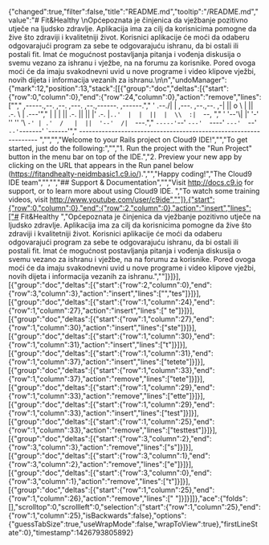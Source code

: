 {"changed":true,"filter":false,"title":"README.md","tooltip":"/README.md","value":"# Fit&Healthy \nOpćepoznata je činjenica da vježbanje pozitivno utječe na ljudsko zdravlje. Aplikacija ima za cilj da korisnicima pomogne da žive što zdraviji i kvalitetniji život. Korisnici aplikacije će moći da odaberu odgovarajući program za sebe te odgovarajuću ishranu, da bi ostali ili postali fit. Imat će mogućnost postavljanja pitanja i vođenja diskusija o svemu vezano za ishranu i vježbe, na na forumu za korisnike. Pored ovoga moći će da imaju svakodnevni uvid u nove programe i video klipove vježbi, novih dijeta i informacija vezanih za ishranu.\n\n","undoManager":{"mark":12,"position":13,"stack":[[{"group":"doc","deltas":[{"start":{"row":0,"column":0},"end":{"row":24,"column":0},"action":"remove","lines":["","     ,-----.,--.                  ,--. ,---.   ,--.,------.  ,------.","    '  .--./|  | ,---. ,--.,--. ,-|  || o   \\  |  ||  .-.  \\ |  .---'","    |  |    |  || .-. ||  ||  |' .-. |`..'  |  |  ||  |  \\  :|  `--, ","    '  '--'\\|  |' '-' ''  ''  '\\ `-' | .'  /   |  ||  '--'  /|  `---.","     `-----'`--' `---'  `----'  `---'  `--'    `--'`-------' `------'","    ----------------------------------------------------------------- ","","","Welcome to your Rails project on Cloud9 IDE!","","To get started, just do the following:","","1. Run the project with the \"Run Project\" button in the menu bar on top of the IDE.","2. Preview your new app by clicking on the URL that appears in the Run panel below (https://fitandhealty-neidmbasic1.c9.io/).","","Happy coding!","The Cloud9 IDE team","","","## Support & Documentation","","Visit http://docs.c9.io for support, or to learn more about using Cloud9 IDE. ","To watch some training videos, visit http://www.youtube.com/user/c9ide",""]},{"start":{"row":0,"column":0},"end":{"row":2,"column":0},"action":"insert","lines":["# Fit&Healthy ","Općepoznata je činjenica da vježbanje pozitivno utječe na ljudsko zdravlje. Aplikacija ima za cilj da korisnicima pomogne da žive što zdraviji i kvalitetniji život. Korisnici aplikacije će moći da odaberu odgovarajući program za sebe te odgovarajuću ishranu, da bi ostali ili postali fit. Imat će mogućnost postavljanja pitanja i vođenja diskusija o svemu vezano za ishranu i vježbe, na na forumu za korisnike. Pored ovoga moći će da imaju svakodnevni uvid u nove programe i video klipove vježbi, novih dijeta i informacija vezanih za ishranu.",""]}]}],[{"group":"doc","deltas":[{"start":{"row":2,"column":0},"end":{"row":3,"column":3},"action":"insert","lines":["","tes"]}]}],[{"group":"doc","deltas":[{"start":{"row":1,"column":24},"end":{"row":1,"column":27},"action":"insert","lines":[" te"]}]}],[{"group":"doc","deltas":[{"start":{"row":1,"column":27},"end":{"row":1,"column":30},"action":"insert","lines":["ste"]}]}],[{"group":"doc","deltas":[{"start":{"row":1,"column":30},"end":{"row":1,"column":31},"action":"insert","lines":["t"]}]}],[{"group":"doc","deltas":[{"start":{"row":1,"column":31},"end":{"row":1,"column":37},"action":"insert","lines":["tetete"]}]}],[{"group":"doc","deltas":[{"start":{"row":1,"column":33},"end":{"row":1,"column":37},"action":"remove","lines":["tete"]}]}],[{"group":"doc","deltas":[{"start":{"row":1,"column":29},"end":{"row":1,"column":33},"action":"remove","lines":["ette"]}]}],[{"group":"doc","deltas":[{"start":{"row":1,"column":29},"end":{"row":1,"column":33},"action":"insert","lines":["test"]}]}],[{"group":"doc","deltas":[{"start":{"row":1,"column":25},"end":{"row":1,"column":33},"action":"remove","lines":["testtest"]}]}],[{"group":"doc","deltas":[{"start":{"row":3,"column":2},"end":{"row":3,"column":3},"action":"remove","lines":["s"]}]}],[{"group":"doc","deltas":[{"start":{"row":3,"column":1},"end":{"row":3,"column":2},"action":"remove","lines":["e"]}]}],[{"group":"doc","deltas":[{"start":{"row":3,"column":0},"end":{"row":3,"column":1},"action":"remove","lines":["t"]}]}],[{"group":"doc","deltas":[{"start":{"row":1,"column":25},"end":{"row":1,"column":26},"action":"remove","lines":[" "]}]}]]},"ace":{"folds":[],"scrolltop":0,"scrollleft":0,"selection":{"start":{"row":1,"column":25},"end":{"row":1,"column":25},"isBackwards":false},"options":{"guessTabSize":true,"useWrapMode":false,"wrapToView":true},"firstLineState":0},"timestamp":1426793805892}